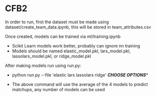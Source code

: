 # CFB2

In order to run, first the dataset must be made using dataset/create_team_data.ipynb, this will be stored in team_attributes.csv

Once created, models can be trained via ml/training.ipynb
- Scikit Learn models work better, probably can ignore nn training
- Models should be named elastic_model.pkl, lars_model.pkl, lassolars_model.pkl, or ridge_model.pkl

After making models run using run.py:
- python run.py --file 'elastic lars lassolars ridge' ***CHOOSE OPTIONS****

- The above command will use the average of the 4 models to predict matchups, any number of models can be used
